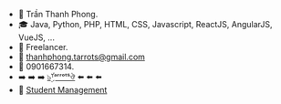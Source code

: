 - :dolls: Trần Thanh Phong.
- :mortar_board: Java, Python, PHP, HTML, CSS, Javascript, ReactJS, AngularJS, VueJS, ...
- 🌱 Freelancer.
- :e-mail: <thanhphong.tarrots@gmail.com>
- :iphone: 0901667314.
- :arrow_right: :arrow_right: :arrow_right: [๖ۣۜᵀᵃʳʳᵒᵗˢঔ](https://github.com/Tarrots/Tarrots.github.io) :arrow_left: :arrow_left: :arrow_left:
- :link: [Student Management](https://tarrots.github.io/JavaScript/StudentManagement/index.html)

<!---
Tarrots/Tarrots is a ✨ special ✨ repository because its `README.md` (this file) appears on your GitHub profile.
You can click the Preview link to take a look at your changes.
--->
